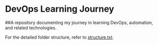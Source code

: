 # DevOps Learning Journey
##A repository documenting my journey in learning DevOps, automation, and related technologies.

For the detailed folder structure, refer to [structure.txt](structure.txt).
